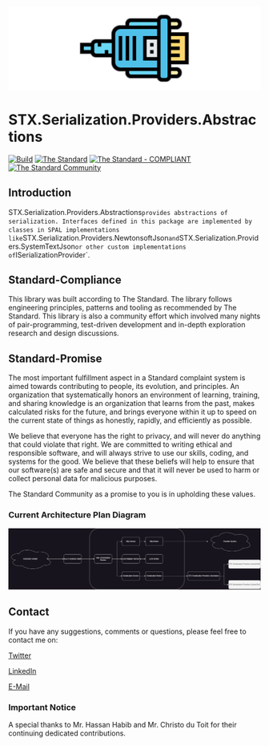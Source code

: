 ![STX.Serialization.Providers.Abstractions](https://raw.githubusercontent.com/The-Standard-Organization/STX.Serialization.Providers.Abstractions/main/Resources/Images/serialization_git_logo.png)

# STX.Serialization.Providers.Abstractions
 
[![Build](https://github.com/The-Standard-Organization/STX.Serialization.Providers.Abstractions/actions/workflows/build.yml/badge.svg)](https://github.com/The-Standard-Organization/STX.Serialization.Providers.Abstractions/actions/workflows/build.yml)
[![The Standard](https://img.shields.io/github/v/release/hassanhabib/The-Standard?filter=v2.10.0&style=default&label=Standard%20Version&color=2ea44f)](https://github.com/hassanhabib/The-Standard)
[![The Standard - COMPLIANT](https://img.shields.io/badge/The_Standard-COMPLIANT-2ea44f)](https://github.com/hassanhabib/The-Standard)
[![The Standard Community](https://img.shields.io/discord/934130100008538142?color=%237289da&label=The%20Standard%20Community&logo=Discord)](https://discord.gg/vdPZ7hS52X)

## Introduction
STX.Serialization.Providers.Abstractions` provides abstractions of serialization. Interfaces defined in this package are implemented by classes in SPAL implementations like `STX.Serialization.Providers.NewtonsoftJson` and `STX.Serialization.Providers.SystemTextJson` or other custom implementations of `ISerializationProvider`.

## Standard-Compliance
This library was built according to The Standard. The library follows engineering principles, patterns and tooling as recommended by The Standard.
This library is also a community effort which involved many nights of pair-programming, test-driven development and in-depth exploration research and design discussions.

## Standard-Promise
The most important fulfillment aspect in a Standard complaint system is aimed towards contributing to people, its evolution, and principles.
An organization that systematically honors an environment of learning, training, and sharing knowledge is an organization that learns from the past, makes calculated risks for the future, 
and brings everyone within it up to speed on the current state of things as honestly, rapidly, and efficiently as possible. 
 
We believe that everyone has the right to privacy, and will never do anything that could violate that right.
We are committed to writing ethical and responsible software, and will always strive to use our skills, coding, and systems for the good.
We believe that these beliefs will help to ensure that our software(s) are safe and secure and that it will never be used to harm or collect personal data for malicious purposes.

The Standard Community as a promise to you is in upholding these values. 

### Current Architecture Plan Diagram

![Planned Architechure](https://raw.githubusercontent.com/The-Standard-Organization/STX.Serialization.Providers.Abstractions/main/Resources/Diagrams/Spal-RESTFulSense.drawio.png)

## Contact

If you have any suggestions, comments or questions, please feel free to contact me on:

[Twitter](https://twitter.com/hassanrezkhabib)

[LinkedIn](https://www.linkedin.com/in/hassanrezkhabib/)

[E-Mail](mailto:hassanhabib@live.com)

### Important Notice
A special thanks to Mr. Hassan Habib and Mr. Christo du Toit for their continuing dedicated contributions.